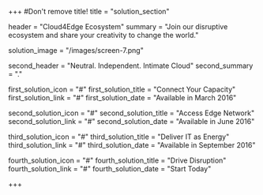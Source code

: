 +++
#Don't remove title!
title = "solution_section"

header = "Cloud4Edge Ecosystem"
summary = "Join our disruptive ecosystem and share your creativity to change the world."

solution_image = "/images/screen-7.png"

second_header = "Neutral. Independent. Intimate Cloud"
second_summary = "."

first_solution_icon = "#"
first_solution_title = "Connect Your Capacity"
first_solution_link = "#"
first_solution_date = "Available in March 2016"

second_solution_icon = "#"
second_solution_title = "Access Edge Network"
second_solution_link = "#"
second_solution_date = "Available in June 2016"

third_solution_icon = "#"
third_solution_title = "Deliver IT as Energy"
third_solution_link = "#"
third_solution_date = "Available in September 2016"

fourth_solution_icon = "#"
fourth_solution_title = "Drive Disruption"
fourth_solution_link = "#"
fourth_solution_date = "Start Today"

+++